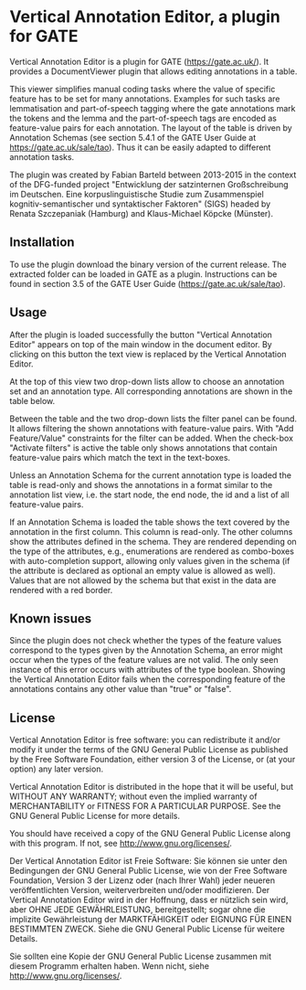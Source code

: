 # Vertical Annotation Editor, a plugin for GATE

Vertical Annotation Editor is a plugin for GATE (https://gate.ac.uk/).
It provides a DocumentViewer plugin that allows editing annotations in a table.

This viewer simplifies manual coding tasks where the value of specific feature has
to be set for many annotations. Examples for such tasks are
lemmatisation and part-of-speech tagging where the gate annotations
mark the tokens and the lemma and the part-of-speech tags are encoded
as feature-value pairs for each annotation. 
The layout of the table is driven by Annotation Schemas (see
section 5.4.1 of the GATE User Guide at https://gate.ac.uk/sale/tao). Thus
it can be easily adapted to different annotation tasks.

The plugin was created by Fabian Barteld between 2013-2015 in the context of the DFG-funded project 
"Entwicklung der satzinternen Großschreibung im Deutschen. Eine
korpuslinguistische Studie zum Zusammenspiel kognitiv-semantischer und
syntaktischer Faktoren" (SIGS) headed by 
Renata Szczepaniak (Hamburg) and Klaus-Michael Köpcke (Münster).

## Installation

To use the plugin download the binary version of the current release.
The extracted folder can be loaded in GATE as a plugin.
Instructions can be found in section 3.5 of the GATE User Guide
(https://gate.ac.uk/sale/tao).

## Usage

After the plugin is loaded successfully the button "Vertical Annotation
Editor" appears on top of the main window in the document editor. By
clicking on this button the text view is replaced by the Vertical
Annotation Editor.

At the top of this view two drop-down lists allow to choose an
annotation set and an annotation type.
All corresponding annotations are shown in the table below.

Between the table and the two drop-down lists the filter panel can be found.
It allows filtering the shown annotations with feature-value pairs.
With "Add Feature/Value" constraints for the filter can be added.
When the check-box "Activate filters" is active the table only shows
annotations that contain feature-value pairs which match the text in
the text-boxes.

Unless an Annotation Schema for the current annotation type is loaded
the table is read-only and shows the annotations in a format similar
to the annotation list view, i.e. the start node, the end node, the id
and a list of all feature-value pairs.

If an Annotation Schema is loaded the table shows the text covered by
the annotation in the first column. This column is read-only.
The other columns show the attributes defined in the schema. They are
rendered depending on the type of the attributes, e.g., enumerations
are rendered as combo-boxes with auto-completion support, allowing
only values given in the schema (if the attribute is declared as
optional an empty value is allowed as well).
Values that are not allowed by the schema but that exist in the data
are rendered with a red border. 

## Known issues

Since the plugin does not check whether the types of the feature values
correspond to the types given by the Annotation Schema, 
an error might occur when the types of the feature values are not valid.
The only seen instance of this error occurs with attributes of the
type boolean. Showing the Vertical Annotation Editor fails when 
the corresponding feature of the annotations 
contains any other value than "true" or "false".

## License

Vertical Annotation Editor is free software: 
you can redistribute it and/or modify it
under the terms of the GNU General Public License as published by
the Free Software Foundation, either version 3 of the License, or
(at your option) any later version.

Vertical Annotation Editor is distributed in the hope that it will be useful,
but WITHOUT ANY WARRANTY; without even the implied warranty of
MERCHANTABILITY or FITNESS FOR A PARTICULAR PURPOSE.  See the
GNU General Public License for more details.

You should have received a copy of the GNU General Public License
along with this program.  If not, see http://www.gnu.org/licenses/.

Der Vertical Annotation Editor ist Freie Software: 
Sie können sie unter den Bedingungen der GNU General Public License, 
wie von der Free Software Foundation, Version 3 der Lizenz oder 
(nach Ihrer Wahl) jeder neueren veröffentlichten Version,
weiterverbreiten und/oder modifizieren.
Der Vertical Annotation Editor wird in der Hoffnung, 
dass er nützlich sein wird, aber OHNE JEDE GEWÄHRLEISTUNG, bereitgestellt; 
sogar ohne die implizite Gewährleistung der MARKTFÄHIGKEIT
oder EIGNUNG FÜR EINEN BESTIMMTEN ZWECK.
Siehe die GNU General Public License für weitere Details.

Sie sollten eine Kopie der GNU General Public License zusammen mit diesem
Programm erhalten haben. Wenn nicht, siehe http://www.gnu.org/licenses/.
